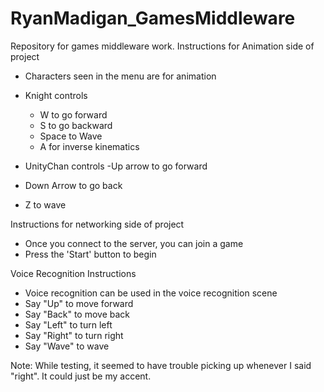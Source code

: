# RyanMadigan_GamesMiddleware
Repository for games middleware work. 
Instructions for Animation side of project
- Characters seen in the menu are for animation 
- Knight controls
  - W to go forward
  - S to go backward
  - Space to Wave
  - A for inverse kinematics
  
 - UnityChan controls
  -Up arrow to go forward
  - Down Arrow to go back
  - Z to wave
 
 Instructions for networking side of project
 - Once you connect to the server, you can join a game
 - Press the 'Start' button to begin

Voice Recognition Instructions
- Voice recognition can be used in the voice recognition scene 
- Say "Up" to move forward
- Say "Back" to move back
- Say "Left" to turn left
- Say "Right" to turn right
- Say "Wave" to wave

Note: While testing, it seemed to have trouble picking up whenever I said "right". It could just be my accent. 
